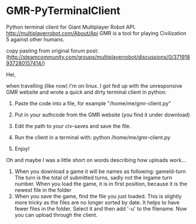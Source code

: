 # GMR-PyTerminalClient
Python terminal client for Giant Multiplayer Robot API. http://multiplayerrobot.com/About/Api
GMR is a tool for playing Civilization 5 against other humans.

copy pasting from original forum post:
(http://steamcommunity.com/groups/multiplayerrobot/discussions/0/371918937280157414/)

Hei,

when travelling (like now) I'm on linux. I got fed up with the unresponsive GMR website and wrote a quick and dirty terminal client in python:

1) Paste the code into a file, for example "/home/me/gmr-client.py"

2) Put in your authcode from the GMR website (you find it under download)

3) Edit the path to your civ-saves and save the file.

4) Run the client in a terminal with: python /home/me/gmr-client.py

5) Enjoy!


Oh and maybe I was a little short on words describing how uploads work...
1) When you download a game it will be names as following: gameId-turn
The turn is the total of submitted turns, sadly not the ingame turn number.
When you load the game, it is in first position, because it is the newest file in the folder
2) When you save the game, find the file you just loaded.
This is slightly more tricky as the files are no longer sorted by date.
It helps to have fewer files in the folder.
Select it and then add '-u' to the filename.
Now you can upload through the client. 
